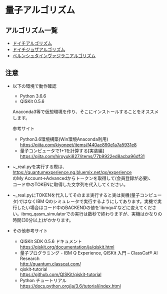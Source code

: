 # 量子アルゴリズム
## アルゴリズム一覧
- [ドイチアルゴリズム](https://github.com/solidstatesociety/quantum_algorithm/tree/master/deutsch "deutsch")
- [ドイチジョザアルゴリズム](https://github.com/solidstatesociety/quantum_algorithm/tree/master/deutsch_jozsa "deutsch_jozsa")  
- [ベルンシュタインヴァジラニアルゴリズム](https://github.com/solidstatesociety/quantum_algorithm/tree/master/bernstein_vazirani "bernstein_vazirani")  
## 注意
- 以下の環境で動作確認
  - Python 3.6.6
  - QISKit 0.5.6  
    
  Anaconda3等で仮想環境を作り、そこにインストールすることをオススメします。  
  
  参考サイト
  - Python3.6環境構築(Win環境Anaconda利用)  
  https://qiita.com/kiyoneet/items/f440ac890e1a7a5931e8
  - 量子コンピュータで1+1を計算する[実装編]  
  https://qiita.com/hiroyuki827/items/77b9922ed8acba96df31  
  
  
- ~_real.pyを実行する際は、  
https://quantumexperience.ng.bluemix.net/qx/experience  
のMy Account->Advancedからトークンを取得して(会員登録が必要)、  
コード中のTOKENに取得した文字列を代入してください。  


- ~_real.pyにTOKENを代入してそのまま実行すると実は実機(量子コンピュータ)ではなくIBM Qのシミュレータで実行するようにしてあります。実機で実行したい場合はコード中のBACKENDの値を'ibmqx4'などに変えてください。ibmq_qasm_simulatorでの実行は数秒で終わりますが、実機はかなりの時間(30分以上)がかかります。

- その他参考サイト
  - QISKit SDK 0.5.6 ドキュメント  
  https://qiskit.org/documentation/ja/qiskit.html
  - 量子プログラミング - IBM Q Experience, QISKit 入門 – ClassCat® AI Research  
  http://quantum.classcat.com/
  - qiskit-tutorial  
  https://github.com/QISKit/qiskit-tutorial
  - Python チュートリアル  
  https://docs.python.org/ja/3.6/tutorial/index.html
